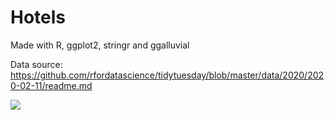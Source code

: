 # Hotels

Made with R, ggplot2, stringr and ggalluvial

Data source: https://github.com/rfordatascience/tidytuesday/blob/master/data/2020/2020-02-11/readme.md

![](sankey.png)
